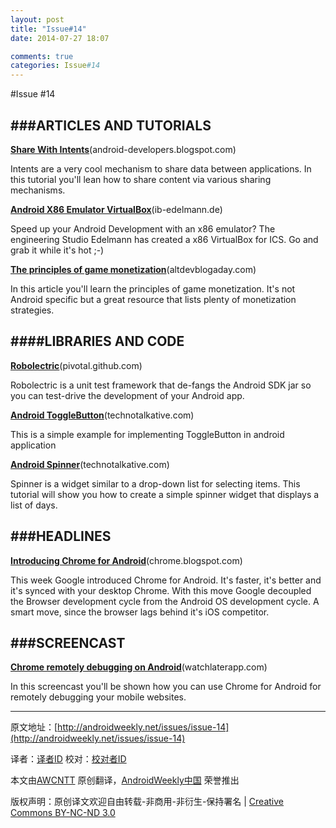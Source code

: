 ```yaml
---
layout: post
title: "Issue#14"
date: 2014-07-27 18:07

comments: true
categories: Issue#14
---
```


#Issue #14

###ARTICLES AND TUTORIALS
---

[**Share With Intents**](http://android-developers.blogspot.com/2012/02/share-with-intents.html)(android-developers.blogspot.com)

Intents are a very cool mechanism to share data between applications. In this tutorial you'll lean how to share content via various sharing mechanisms.

 
[**Android X86 Emulator VirtualBox**](http://translate.google.de/translate?u=http%3A%2F%2Fib-edelmann.de%2Fandroid-x86-icecreamsandwich-emulator-virtualbox&sl=de&tl=en&hl=&ie=UTF-8)(ib-edelmann.de)

Speed up your Android Development with an x86 emulator? The engineering Studio Edelmann has created a x86 VirtualBox for ICS. Go and grab it while it's hot ;-)

 
[**The principles of game monetization**](http://altdevblogaday.com/2012/02/09/the-principles-of-game-monetization/)(altdevblogaday.com)

In this article you'll learn the principles of game monetization. It's not Android specific but a great resource that lists plenty of monetization strategies.

####LIBRARIES AND CODE
---

[**Robolectric**](http://pivotal.github.com/robolectric/index.html)(pivotal.github.com)

Robolectric is a unit test framework that de-fangs the Android SDK jar so you can test-drive the development of your Android app.

[**Android ToggleButton**](http://www.technotalkative.com/android-togglebutton-example/)(technotalkative.com)

This is a simple example for implementing ToggleButton in android application

[**Android Spinner**](http://www.technotalkative.com/android-spinner-example/)(technotalkative.com)

Spinner is a widget similar to a drop-down list for selecting items. This tutorial will show you how to create a simple spinner widget that displays a list of days.

 
###HEADLINES
---

[**Introducing Chrome for Android**](http://chrome.blogspot.com/2012/02/introducing-chrome-for-android.html)(chrome.blogspot.com)

This week Google introduced Chrome for Android. It's faster, it's better and it's synced with your desktop Chrome. With this move Google decoupled the Browser development cycle from the Android OS development cycle. A smart move, since the browser lags behind it's iOS competitor.

 
###SCREENCAST
---

[**Chrome remotely debugging on Android**](http://watchlaterapp.com/9nuu)(watchlaterapp.com)

In this screencast you'll be shown how you can use Chrome for Android for remotely debugging your mobile websites.


---


原文地址：[http://androidweekly.net/issues/issue-14](http://androidweekly.net/issues/issue-14)

译者：[译者ID](https://github.com/译者ID) 校对：[校对者ID](https://github.com/校对者ID)

本文由[AWCNTT](https://github.com/AWCNTT) 原创翻译，[AndroidWeekly中国](http://www.androidweekly.cn/) 荣誉推出

版权声明：原创译文欢迎自由转载-非商用-非衍生-保持署名 | [Creative Commons BY-NC-ND 3.0](http://creativecommons.org/licenses/by-nc-nd/3.0/deed.zh)